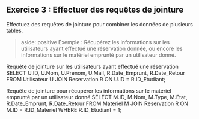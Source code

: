## Exercice 3 : Effectuer des requêtes de jointure 

Effectuez des requêtes de jointure pour combiner les données de plusieurs tables. 

> aside: positive
> Exemple : Récupérez les informations sur les utilisateurs ayant effectué une réservation donnée, ou encore les informations sur le matériel emprunté par un utilisateur donné. 
>

 Requête de jointure sur les utilisateurs ayant effectué une réservation
SELECT U.ID, U.Nom, U.Prenom, U.Mail, R.Date_Emprunt, R.Date_Retour
FROM Utilisateur U
JOIN Reservation R ON U.ID = R.ID_Etudiant;

Requête de jointure pour récupérer les informations sur le matériel emprunté par un utilisateur donné
SELECT M.ID, M.Nom, M.Type, M.Etat, R.Date_Emprunt, R.Date_Retour
FROM Materiel M
JOIN Reservation R ON M.ID = R.ID_Materiel
WHERE R.ID_Etudiant = 1;
